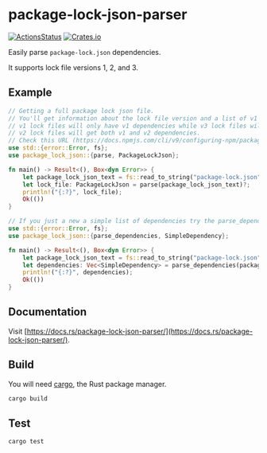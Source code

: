 # package-lock-json-parser

[![ActionsStatus](https://github.com/robertohuertasm/package-lock-json-parser/workflows/Build/badge.svg)](https://github.com/robertohuertasm/package-lock-json-parser/actions) [![Crates.io](https://img.shields.io/crates/v/package-lock-json-parser.svg)](https://crates.io/crates/package-lock-json-parser)

Easily parse `package-lock.json` dependencies.

It supports lock file versions 1, 2, and 3.

## Example

```rust
// Getting a full package lock json file.
// You'll get information about the lock file version and a list of v1 or v2 dependencies.
// v1 lock files will only have v1 dependencies while v3 lock files will only have v2 dependencies. 
// v2 lock files will get both v1 and v2 dependencies.
// Check this URL (https://docs.npmjs.com/cli/v9/configuring-npm/package-lock-json?v=true) if you want to learn more about package-lock.json fields.
use std::{error::Error, fs};
use package_lock_json::{parse, PackageLockJson};

fn main() -> Result<(), Box<dyn Error>> {
    let package_lock_json_text = fs::read_to_string("package-lock.json")?;
    let lock_file: PackageLockJson = parse(package_lock_json_text)?;
    println!("{:?}", lock_file);
    Ok(())
}
```

```rust
// If you just a new a simple list of dependencies try the parse_dependencies function.
use std::{error::Error, fs};
use package_lock_json::{parse_dependencies, SimpleDependency};

fn main() -> Result<(), Box<dyn Error>> {
    let package_lock_json_text = fs::read_to_string("package-lock.json")?;
    let dependencies: Vec<SimpleDependency> = parse_dependencies(package_lock_json_text)?;
    println!("{:?}", dependencies);
    Ok(())
}
```

## Documentation

Visit [https://docs.rs/package-lock-json-parser/](https://docs.rs/package-lock-json-parser/).

## Build

You will need [cargo](https://doc.rust-lang.org/cargo/getting-started/installation.html), the Rust package manager.

```bash
cargo build
```

## Test

```bash
cargo test
```
